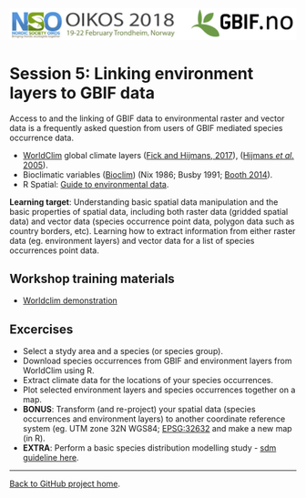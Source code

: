![](../demo_data/NSO_2018_GBIF_NO.png "NSO 2018")


# Session 5: Linking environment layers to GBIF data
Access to and the linking of GBIF data to environmental raster and vector data is a frequently asked question from users of GBIF mediated species occurrence data.

* [WorldClim](http://worldclim.org/version2) global climate layers ([Fick and Hijmans, 2017](https://doi.org/10.1002/joc.5086)), ([Hijmans *et al.* 2005](https://doi.org/10.1002/joc.1276)).
* Bioclimatic variables ([Bioclim](http://www.worldclim.org/bioclim)) (Nix 1986; Busby 1991; [Booth 2014](http://doi.org/10.1111/ddi.12144)).
* R Spatial: [Guide to environmental data](http://www.rspatial.org/sdm/rst/4_sdm_envdata.html).


**Learning target**: Understanding basic spatial data manipulation and the basic properties of spatial data, including both raster data (gridded spatial data) and vector data (species occurrence point data, polygon data such as country borders, etc). Learning how to extract information from either raster data (eg. environment layers) and vector data for a list of species occurrences point data.



## Workshop training materials

* [Worldclim demonstration](worldclim.Rmd)


## Excercises

* Select a stydy area and a species (or species group).
* Download species occurrences from GBIF and environment layers from WorldClim using R.
* Extract climate data for the locations of your species occurrences.
* Plot selected environment layers and species occurrences together on a map.
* **BONUS**: Transform (and re-project) your spatial data (species occurrences and environment layers) to another coordinate reference system (eg. UTM zone 32N WGS84; [EPSG:32632](https://epsg.io/32632) and make a new map (in R).
* **EXTRA**: Perform a basic species distribution modelling study - [sdm guideline here](https://cran.r-project.org/web/packages/dismo/vignettes/sdm.pdf).


***

[Back to GitHub project home](https://github.com/GBIF-Europe/nordic_oikos_2018_r).
